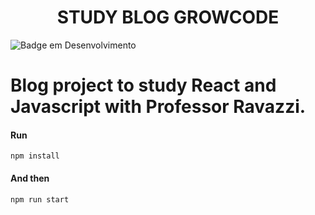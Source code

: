 <h1 align="center" fontcolor = "blue"> STUDY BLOG GROWCODE</h1>

![Badge em Desenvolvimento](http://img.shields.io/static/v1?label=STATUS&message=EM%20DESENVOLVIMENTO&color=GREEN&style=for-the-badge)

# Blog project to study React and Javascript with Professor Ravazzi.

#### Run 
`npm install`

#### And then
`npm run start`

